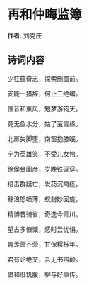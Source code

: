 # 再和仲晦监簿

**作者**: 刘克庄

## 诗词内容

少狂蕴奇志，探索删画前。

安能一措辞，何止三绝编。

俚音和薰风，短梦游钧天。

竟无鱼水分，姑了萤雪缘。

北扉失脚堕，南窗抱膝眠。

宁为英雄笑，不受儿女怜。

徐侯金闺彦，岁晚铁砚穿。

掊击群疑亡，发药沉疴痊。

鲸浪怒喷薄，蚁封妙回旋。

精博昔骑省，奇逸今师川。

望古多慷慨，感时尝忧悁。

肯羡萧芥荣，甘保樗栎年。

君有论绝交，吾无书辨颠。

倡和诳饥腹，聊与好事传。

